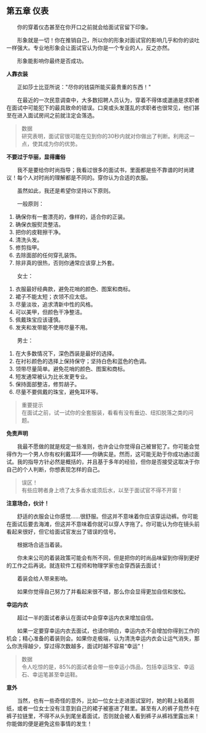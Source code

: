 ## 第五章 仪表

&emsp;&emsp;你的穿着仪态甚至在你开口之前就会给面试官留下印象。

&emsp;&emsp;形象就是一切！你在推销自己，所以你的形象对面试官的影响几乎和你的谈吐一样强大。专业地形象会让面试官认为你是一个专业的人，反之亦然。

&emsp;&emsp;形象能影响你最终是否成功。

**人靠衣装**

&emsp;&emsp;正如莎士比亚所说："尽你的钱袋所能买最贵重的东西！"

&emsp;&emsp;在最近的一次民意调查中，大多数招聘人员认为，穿着不得体或邋遢是求职者在面试中可能犯下的最具致命的错误。口臭或头发蓬乱的求职者也很常见，他们甚至在进入面试房间之前就注定会落选。

> 数据  
> 研究表明，面试官很可能在见到你的30秒内就对你做出了判断。利用这一点，使其成为你的优势。

**不要过于华丽，显得庸俗**

&emsp;&emsp;我不是要给你时尚指导；我看过很多的面试书，里面都是些不靠谱的时尚建议！每个人对时尚的理解都是不同的。穿你认为合适的衣服。

&emsp;&emsp;虽然如此，我还是希望你坚持以下原则。

&emsp;&emsp;一般原则：

1. 确保你有一套漂亮的，像样的，适合你的正装。
2. 确保衣服熨烫整洁。
3. 把你的皮鞋擦干净。
4. 清洗头发。
5. 修剪指甲。
6. 去除面部的任何穿孔装饰。
7. 除非真的很热，否则你通常应该穿上外套。

&emsp;&emsp;女士：

1. 衣服最好经典款，避免花哨的颜色、图案和商标。
2. 裙子不能太短；衣领不应太低。
3. 尽量淡妆，追求清新中性的风格。
4. 可以美甲，但颜色干净整洁。
5. 佩戴珠宝应该谨慎。
6. 发夹和发带能不使用尽量不用。

&emsp;&emsp;男士：

1. 在大多数情况下，深色西装是最好的选择。
2. 在衬衫颜色的选择上保持保守；坚持白色和蓝色的色调。
3. 领带尽量简单。避免花哨的颜色、图案和商标。
4. 短发通常被认为比长发更专业。
5. 保持面部整洁，修剪胡子。
6. 尽量不要佩戴的珠宝，避免耳环等。

> 重要提示  
> 在面试之前，试一试你的全套服装，看看有没有垂边、纽扣脱落之类的问题。

**免责声明**

&emsp;&emsp;我最不愿做的就是规定一些准则，也许会让你觉得自己被冒犯了。你可能会觉得作为一个男人你有权利戴耳环——你确实是。然而，这可能无助于你成功通过面试。我的指导方针必然是概括的，并且基于多年的经验，但你是否接受这取决于你自己的个人判断，你想表现怎样的自己。

> 误区！  
> 有些应聘者身上喷了太多香水或须后水，以至于面试官不得不开窗！

**注意场合，伙计！**

&emsp;&emsp;舒适的衣服会让你感觉……很舒服。但这并不意味着你应该穿运动裤。你可能在面试后要去海滩，但这并不意味着你就可以穿人字拖了。你可能认为你在镜头前看起来很好，但它给面试官发出了错误的信号。

&emsp;&emsp;根据场合适当着装。

&emsp;&emsp;你未来公司的着装政策可能会有所不同，但是把你的时尚品味留到你得到更好的工作之后再说。就连软件工程师和物理学家也会穿西装去面试！

&emsp;&emsp;着装会给人带来影响。

&emsp;&emsp;如果你觉得自己努力了并看起来很不错，那么你会显得更加自信和放松。

**幸运内衣**

&emsp;&emsp;超过一半的面试者承认在面试中会穿幸运内衣来增加自信。

&emsp;&emsp;如果一定要穿幸运内衣去面试，也请你明白，幸运内衣不会增加你得到工作的机会；精心准备的着装则会。如果你走极端，认为清洗幸运内衣会让运气消失，那么你洗得越少，穿过得次数越多，面试时越不容易“幸运”！

> 数据  
> 令人吃惊的是，85%的面试者会带一些幸运小饰品，包括幸运珠宝、幸运石、幸运笔甚至幸运鞋。

**意外**

&emsp;&emsp;当然，也有一些奇怪的意外，比如一位女士走进面试室时，她的鞋上粘着厕纸，或者一位女士没有注意到自己的裙子被塞进了鞋里。甚至有人的裤子竟然卡在裤子拉链里，不得不从头到尾坐着面试，否则就会被人看到裤子从裤裆里露出来！你能做的便是避免这些事情的发生！